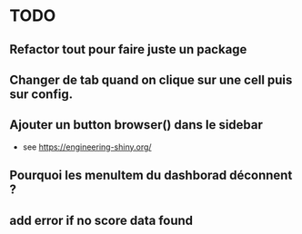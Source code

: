 # TODO

## Refactor tout pour faire juste un package

## Changer de tab quand on clique sur une cell puis sur config.

## Ajouter un button browser() dans le sidebar
+ see https://engineering-shiny.org/

## Pourquoi les menuItem du dashborad déconnent ?

## add error if no score data found


